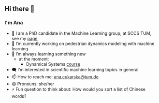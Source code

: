 ## Hi there 👋

### I'm Ana
- 📍 I am a PhD candidate in the Machine Learning group, at SCCS TUM, see my [page](https://www.cs.cit.tum.de/en/sccs/personen/ana-cukarska/)
- 🔭 I’m currently working on pedestrian dynamics modeling with machine learning
- 🌱 I’m always learning something new
   - at the moment:
      - Dynamical Systems [course]([https://campus.tum.de/tumonline/ee/ui/ca2/app/desktop/#/slc.tm.cp/student/courses/950798440?$scrollTo=toc_overview])
- 🗨️ I’m interested in scientific machine learning topics in general
- 📫 How to reach me: ana.cukarska@tum.de
- 😄 Pronouns: she/her
- ⚡ Fun question to think about: How would you sort a list of Chinese words? 

<!--
**AnaCukarska/AnaCukarska** is a ✨ _special_ ✨ repository because its `README.md` (this file) appears on your GitHub profile.

Here are some ideas to get you started:

- 🔭 I’m currently working on ...
- 🌱 I’m currently learning ...
- 👯 I’m looking to collaborate on ...
- 🤔 I’m looking for help with ...
- 💬 Ask me about ...
- 📫 How to reach me: ...
- 😄 Pronouns: ...
- ⚡ Fun fact: ...
-->
